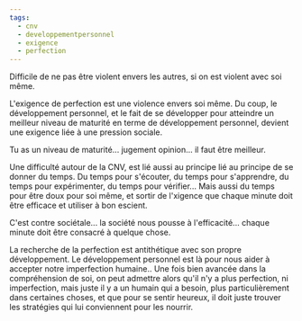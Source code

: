 ```yaml
---
tags:
  - cnv
  - developpementpersonnel
  - exigence
  - perfection
---
```


Difficile de ne pas être violent envers les autres, si on est violent avec soi même.

L'exigence de perfection est une violence envers soi même. Du coup, le développement personnel, et le fait de se développer pour atteindre un meilleur niveau de maturité en terme de développement personnel, devient une exigence liée à une pression sociale.

Tu as un niveau de maturité... jugement opinion... il faut être meilleur.

Une difficulté autour de la CNV, est lié aussi au principe lié au principe de se donner du temps. Du temps pour s'écouter, du temps pour s'apprendre, du temps pour expérimenter, du temps pour vérifier... Mais aussi du temps pour être doux pour soi même, et sortir de l'xigence que chaque minute doit être efficace et utiliser à bon escient.

C'est contre sociétale... la société nous pousse à l'efficacité... chaque minute doit être consacré à quelque chose.

La recherche de la perfection est antithétique avec son propre développement. Le développement personnel est là pour nous aider à accepter notre imperfection humaine.. Une fois bien avancée dans la compréhension de soi, on peut admettre alors qu'il n'y a plus perfection, ni imperfection, mais juste il y a un humain qui a besoin, plus particulièrement dans certaines choses, et que pour se sentir heureux, il doit juste trouver les stratégies qui lui conviennent pour les nourrir.